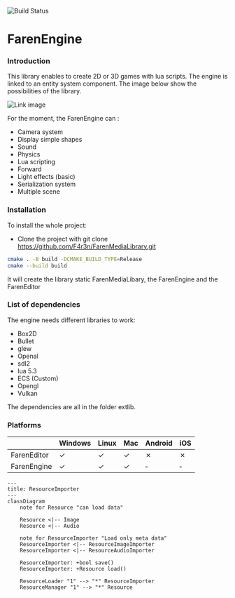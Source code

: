 ![Build Status](https://github.com/F4r3n/FarenMediaLibrary/actions/workflows/ccpp.yml/badge.svg?branch=main)

# FarenEngine

### Introduction
This library enables to create 2D or 3D games with lua scripts. The engine is linked to an entity system component.
The image below show the possibilities of the library.

![Link image](https://i.imgur.com/NR0jOMK.png)

For the moment, the FarenEngine can :
+ Camera system 
+ Display simple shapes
+ Sound
+ Physics
+ Lua scripting
+ Forward
+ Light effects (basic)
+ Serialization system
+ Multiple scene

### Installation

To install the whole project:

* Clone the project with
git clone https://github.com/F4r3n/FarenMediaLibrary.git


```sh
cmake . -B build -DCMAKE_BUILD_TYPE=Release
cmake --build build
```
It will create the library static FarenMediaLibary, the FarenEngine and the FarenEditor


### List of dependencies

The engine needs different libraries to work:

+ Box2D
+ Bullet
+ glew
+ Openal
+ sdl2
+ lua 5.3
+ ECS (Custom)
+ Opengl
+ Vulkan

The dependencies are all in the folder extlib.

### Platforms

|  | Windows | Linux | Mac | Android | iOS |
|---|---|---|---|---|---|
| FarenEditor | &check;  | &check;  | &check;  | &cross; | &cross; |
| FarenEngine | &check;  | &check;  | &check;  | &dash; | &dash; |

```mermaid
---
title: ResourceImporter
---
classDiagram
    note for Resource "can load data"

    Resource <|-- Image
    Resource <|-- Audio

    note for ResourceImporter "Load only meta data"
    ResourceImporter <|-- ResourceImageImporter
    ResourceImporter <|-- ResourceAudioImporter

    ResourceImporter: +bool save()
    ResourceImporter: +Resource load()

    ResourceLoader "1" --> "*" ResourceImporter
    ResourceManager "1" --> "*" Resource


```